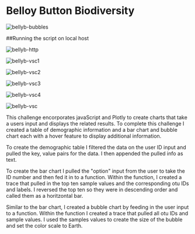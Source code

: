 # Belloy Button Biodiversity

![bellyb-bubbles](https://user-images.githubusercontent.com/74504885/127411836-eebfdb37-68de-4e2f-8e1b-d8ae78919463.PNG)

##Running the script on local host

![bellyb-http](https://user-images.githubusercontent.com/74504885/127411877-16539b82-40fd-459b-b79e-a849bdb5fdb0.PNG)

![bellyb-vsc1](https://user-images.githubusercontent.com/74504885/127411898-99431069-6245-483f-8fd7-15d934f15dc4.PNG)

![bellyb-vsc2](https://user-images.githubusercontent.com/74504885/127411910-456808f0-4296-4cc2-ade7-9a89c8be2004.PNG)

![bellyb-vsc3](https://user-images.githubusercontent.com/74504885/127411925-b6c20c14-aad2-425d-b405-9b0096bc3140.PNG)

![bellyb-vsc4](https://user-images.githubusercontent.com/74504885/127411941-baf6d3dd-b205-4aa3-a33e-f56987151856.PNG)

![bellyb-vsc](https://user-images.githubusercontent.com/74504885/127411975-c8199a96-b538-4527-b6c0-f643f761161c.PNG)



This challenge encorporates javaScript and Plotly to create charts that take a users input and displays the related results. To complete this challenge I created a table of demographic information and a bar chart and bubble chart each with a hover feature to display additional information. 

To create the demographic table I filtered the data on the user ID input and pulled the key, value pairs for the data. I then appended the pulled info as text. 

To create the bar chart I pulled the "option" input from the user to take the ID number and then fed it in to a function. Within the function, I created a trace that pulled in the top ten sample values and the corresponding otu IDs and labels. I reversed the top ten so they were in descending order and called them as a horitzontal bar. 

Similar to the bar chart, I created a bubble chart by feeding in the user input to a function. Within the function I created a trace that pulled all otu IDs and sample values. I used the samples values to create the size of the bubble and set the color scale to Earth. 
